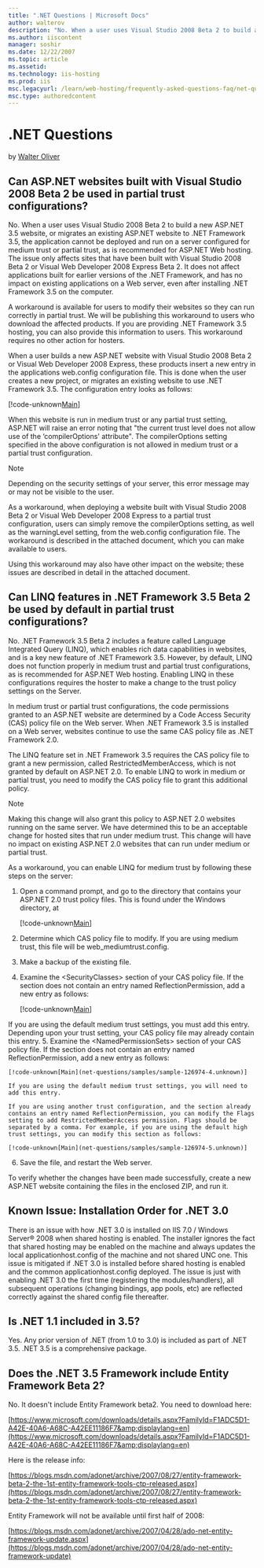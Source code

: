 ```yaml
---
title: ".NET Questions | Microsoft Docs"
author: walterov
description: "No. When a user uses Visual Studio 2008 Beta 2 to build a new ASP.NET 3.5 website, or migrates an existing ASP.NET website to .NET Framework 3.5, the applica..."
ms.author: iiscontent
manager: soshir
ms.date: 12/22/2007
ms.topic: article
ms.assetid: 
ms.technology: iis-hosting
ms.prod: iis
msc.legacyurl: /learn/web-hosting/frequently-asked-questions-faq/net-questions
msc.type: authoredcontent
---
```

.NET Questions
====================
by [Walter Oliver](https://github.com/walterov)

## Can ASP.NET websites built with Visual Studio 2008 Beta 2 be used in partial trust configurations?

No. When a user uses Visual Studio 2008 Beta 2 to build a new ASP.NET 3.5 website, or migrates an existing ASP.NET website to .NET Framework 3.5, the application cannot be deployed and run on a server configured for medium trust or partial trust, as is recommended for ASP.NET Web hosting. The issue only affects sites that have been built with Visual Studio 2008 Beta 2 or Visual Web Developer 2008 Express Beta 2. It does not affect applications built for earlier versions of the .NET Framework, and has no impact on existing applications on a Web server, even after installing .NET Framework 3.5 on the computer.

A workaround is available for users to modify their websites so they can run correctly in partial trust. We will be publishing this workaround to users who download the affected products. If you are providing .NET Framework 3.5 hosting, you can also provide this information to users. This workaround requires no other action for hosters.

When a user builds a new ASP.NET website with Visual Studio 2008 Beta 2 or Visual Web Developer 2008 Express, these products insert a new entry in the applications web.config configuration file. This is done when the user creates a new project, or migrates an existing website to use .NET Framework 3.5. The configuration entry looks as follows:

[!code-unknown[Main](net-questions/samples/sample-126974-1.unknown)]

When this website is run in medium trust or any partial trust setting, ASP.NET will raise an error noting that "the current trust level does not allow use of the ‘compilerOptions' attribute". The compilerOptions setting specified in the above configuration is not allowed in medium trust or a partial trust configuration.

> [!NOTE]
> Depending on the security settings of your server, this error message may or may not be visible to the user.

As a workaround, when deploying a website built with Visual Studio 2008 Beta 2 or Visual Web Developer 2008 Express to a partial trust configuration, users can simply remove the compilerOptions setting, as well as the warningLevel setting, from the web.config configuration file. The workaround is described in the attached document, which you can make available to users.

Using this workaround may also have other impact on the website; these issues are described in detail in the attached document.

## Can LINQ features in .NET Framework 3.5 Beta 2 be used by default in partial trust configurations?

No. .NET Framework 3.5 Beta 2 includes a feature called Language Integrated Query (LINQ), which enables rich data capabilities in websites, and is a key new feature of .NET Framework 3.5. However, by default, LINQ does not function properly in medium trust and partial trust configurations, as is recommended for ASP.NET Web hosting. Enabling LINQ in these configurations requires the hoster to make a change to the trust policy settings on the Server.

In medium trust or partial trust configurations, the code permissions granted to an ASP.NET website are determined by a Code Access Security (CAS) policy file on the Web server. When .NET Framework 3.5 is installed on a Web server, websites continue to use the same CAS policy file as .NET Framework 2.0.

The LINQ feature set in .NET Framework 3.5 requires the CAS policy file to grant a new permission, called RestrictedMemberAccess, which is not granted by default on ASP.NET 2.0. To enable LINQ to work in medium or partial trust, you need to modify the CAS policy file to grant this additional policy.

> [!NOTE]
> Making this change will also grant this policy to ASP.NET 2.0 websites running on the same server. We have determined this to be an acceptable change for hosted sites that run under medium trust. This change will have no impact on existing ASP.NET 2.0 websites that can run under medium or partial trust.

As a workaround, you can enable LINQ for medium trust by following these steps on the server:

1. Open a command prompt, and go to the directory that contains your ASP.NET 2.0 trust policy files. This is found under the Windows directory, at  

    [!code-unknown[Main](net-questions/samples/sample-126974-2.unknown)]
2. Determine which CAS policy file to modify. If you are using medium trust, this file will be web\_mediumtrust.config.
3. Make a backup of the existing file.
4. Examine the &lt;SecurityClasses&gt; section of your CAS policy file. If the section does not contain an entry named ReflectionPermission, add a new entry as follows:  

    [!code-unknown[Main](net-questions/samples/sample-126974-3.unknown)]

 If you are using the default medium trust settings, you must add this entry. Depending upon your trust setting, your CAS policy file may already contain this entry.
5. Examine the &lt;NamedPermissionSets&gt; section of your CAS policy file. If the section does not contain an entry named ReflectionPermission, add a new entry as follows:  

    [!code-unknown[Main](net-questions/samples/sample-126974-4.unknown)]

    If you are using the default medium trust settings, you will need to add this entry.

    If you are using another trust configuration, and the section already contains an entry named ReflectionPermission, you can modify the Flags setting to add RestrictedMemberAccess permission. Flags should be separated by a comma. For example, if you are using the default high trust settings, you can modify this section as follows:

    [!code-unknown[Main](net-questions/samples/sample-126974-5.unknown)]
6. Save the file, and restart the Web server.

To verify whether the changes have been made successfully, create a new ASP.NET website containing the files in the enclosed ZIP, and run it.

## Known Issue: Installation Order for .NET 3.0

There is an issue with how .NET 3.0 is installed on IIS 7.0 / Windows Server® 2008 when shared hosting is enabled. The installer ignores the fact that shared hosting may be enabled on the machine and always updates the local applicationhost.config of the machine and not shared UNC one. This issue is mitigated if .NET 3.0 is installed before shared hosting is enabled and the common applicationhost.config deployed. The issue is just with enabling .NET 3.0 the first time (registering the modules/handlers), all subsequent operations (changing bindings, app pools, etc) are reflected correctly against the shared config file thereafter.

## Is .NET 1.1 included in 3.5?

Yes. Any prior version of .NET (from 1.0 to 3.0) is included as part of .NET 3.5. .NET 3.5 is a comprehensive package.

## Does the .NET 3.5 Framework include Entity Framework Beta 2?

No. It doesn't include Entity Framework beta2. You need to download here:

[https://www.microsoft.com/downloads/details.aspx?FamilyId=F1ADC5D1-A42E-40A6-A68C-A42EE11186F7&amp;displaylang=en](https://www.microsoft.com/downloads/details.aspx?FamilyId=F1ADC5D1-A42E-40A6-A68C-A42EE11186F7&amp;displaylang=en)

Here is the release info:

[https://blogs.msdn.com/adonet/archive/2007/08/27/entity-framework-beta-2-the-1st-entity-framework-tools-ctp-released.aspx](https://blogs.msdn.com/adonet/archive/2007/08/27/entity-framework-beta-2-the-1st-entity-framework-tools-ctp-released.aspx)

Entity Framework will not be available until first half of 2008:

[https://blogs.msdn.com/adonet/archive/2007/04/28/ado-net-entity-framework-update.aspx](https://blogs.msdn.com/adonet/archive/2007/04/28/ado-net-entity-framework-update)